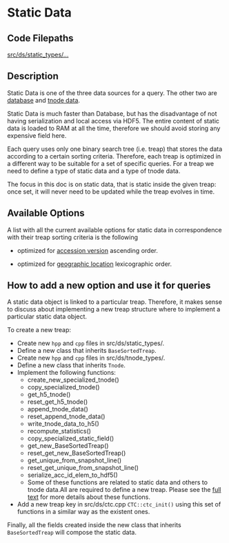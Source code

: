 # Static Data

## Code Filepaths

[src/ds/static_types/...](https://gitlab.ethz.ch/rmuntean/tracking-changes/-/tree/main/src/ds/static_types)

## Description

Static Data is one of the three data sources for a query. The other two are [database](https://gitlab.ethz.ch/rmuntean/tracking-changes/-/tree/main/documentation/database.md) and [tnode data](https://gitlab.ethz.ch/rmuntean/tracking-changes/-/tree/main/documentation/tnode_data.md).

Static Data is much faster than Database, but has the disadvantage of not having serialization and local access via HDF5. The entire content of static data is loaded to RAM at all the time, therefore we should avoid storing any expensive field here.

Each query uses only one binary search tree (i.e. treap) that stores the data according to a certain sorting criteria. Therefore, each treap is optimized in a different way to be suitable for a set of specific queries. For a treap we need to define a type of static data and a type of tnode data.

The focus in this doc is on static data, that is static inside the given treap: once set, it will never need to be updated while the treap evolves in time.

## Available Options

A list with all the current available options for static data in correspondence with their treap sorting criteria is the following

- optimized for [accession version](https://gitlab.ethz.ch/rmuntean/tracking-changes/-/tree/main/documentation/static_data/acc_id.md) ascending order.

- optimized for [geographic location](https://gitlab.ethz.ch/rmuntean/tracking-changes/-/tree/main/documentation/static_data/location.md) lexicographic order.

## How to add a new option and use it for queries

A static data object is linked to a particular treap. Therefore, it makes sense to discuss about implementing a new treap structure where to implement a particular static data object.

To create a new treap:

- Create new `hpp` and `cpp` files in src/ds/static_types/.
- Define a new class that inherits `BaseSortedTreap`.
- Create new `hpp` and `cpp` files in src/ds/tnode_types/.
- Define a new class that inherits `Tnode`.
- Implement the following functions:
    - create_new_specialized_tnode()
    - copy_specialized_tnode()
    - get_h5_tnode()
    - reset_get_h5_tnode()
    - append_tnode_data()
    - reset_append_tnode_data()
    - write_tnode_data_to_h5()
    - recompute_statistics()
    - copy_specialized_static_field()
    - get_new_BaseSortedTreap()
    - reset_get_new_BaseSortedTreap()
    - get_unique_from_snapshot_line()
    - reset_get_unique_from_snapshot_line()
    - serialize_acc_id_elem_to_hdf5()
    - Some of these functions are related to static data and others to tnode data.All are required to define a new treap. Please see the [full text](https://doi.org/10.3929/ethz-b-000555485) for more details about these functions.
- Add a new treap key in src/ds/ctc.cpp `CTC::ctc_init()` using this set of functions in a similar way as the existent ones.

Finally, all the fields created inside the new class that inherits `BaseSortedTreap` will compose the static data.
